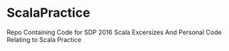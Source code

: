 # ScalaPractice

Repo Containing Code for SDP 2016 Scala Excersizes
And Personal Code Relating to Scala Practice
